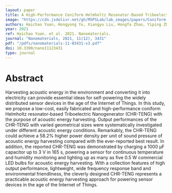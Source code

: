```yaml
---
layout: paper
title: A High-Performance Coniform Helmholtz Resonator-Based Triboelectric Nanogenerator for Acoustic Energy Harvesting
image: "https://cdn.jsdelivr.net/gh/MSPSLab/lab_images/papers/Coniform-Helmholtz-Resonator.webp"
authors: Haichao Yuan, Hongyong Yu, Xiangyu Liu, Hongfa Zhao, Yiping Zhang, Ziyue Xi, Qiqi Zhang, Ling Liu, Yejin Lin, Xinxiang Pan and Minyi Xu
year: 2021
ref: Haichao Yuan. et al. 2021. Nanomaterials.
journal: "Nanomaterials, 2021, 11(12), 3431"
pdf: "/pdfs/nanomaterials-11-03431-v3.pdf"
doi: 10.3390/nano11123431
type: journal
---
```


# Abstract

Harvesting acoustic energy in the environment and converting it into electricity can provide essential ideas for self-powering the widely distributed sensor devices in the age of the Internet of Things. In this study, we propose a low-cost, easily fabricated and high-performance coniform Helmholtz resonator-based Triboelectric Nanogenerator (CHR-TENG) with the purpose of acoustic energy harvesting. Output performances of the CHR-TENG with varied geometrical sizes were systematically investigated under different acoustic energy conditions. Remarkably, the CHR-TENG could achieve a 58.2% higher power density per unit of sound pressure of acoustic energy harvesting compared with the ever-reported best result. In addition, the reported CHR-TENG was demonstrated by charging a 1000 μF capacitor up to 3 V in 165 s, powering a sensor for continuous temperature and humidity monitoring and lighting up as many as five 0.5 W commercial LED bulbs for acoustic energy harvesting. With a collection features of high output performance, lightweight, wide frequency response band and environmental friendliness, the cleverly designed CHR-TENG represents a practicable acoustic energy harvesting approach for powering sensor devices in the age of the Internet of Things.
